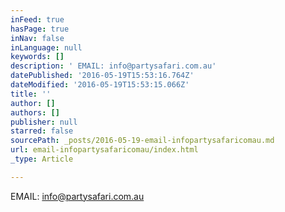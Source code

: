 ```yaml
---
inFeed: true
hasPage: true
inNav: false
inLanguage: null
keywords: []
description: ' EMAIL: info@partysafari.com.au'
datePublished: '2016-05-19T15:53:16.764Z'
dateModified: '2016-05-19T15:53:15.066Z'
title: ''
author: []
authors: []
publisher: null
starred: false
sourcePath: _posts/2016-05-19-email-infopartysafaricomau.md
url: email-infopartysafaricomau/index.html
_type: Article

---
```

EMAIL: info@partysafari.com.au